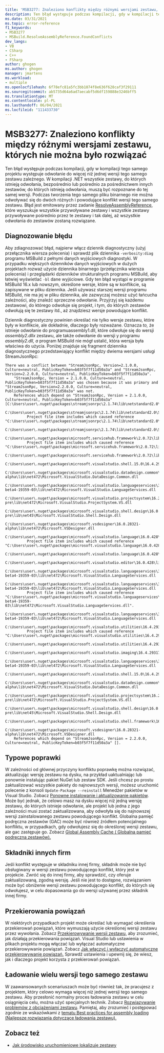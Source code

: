 ```yaml
---
title: 'MSB3277: Znaleziono konflikty między różnymi wersjami zestawu, których nie można było rozwiązać'
description: Ten błąd występuje podczas kompilacji, gdy w kompilacji tego samego projektu występuje odwołanie do więcej niż jednej wersji tego samego zestawu zależnego.
ms.date: 03/31/2021
ms.topic: error-reference
f1_keywords:
- MSB3277
- MSBuild.ResolveAssemblyReference.FoundConflicts
dev_langs:
- VB
- CSharp
- C++
- FSharp
author: ghogen
ms.author: ghogen
manager: jmartens
ms.workload:
- multiple
ms.openlocfilehash: 6f78efc81a5fc3bb1074f8e636f628caf3f29111
ms.sourcegitcommit: ab5735d64a6ad7aecabf5d6df159888e3246bff5
ms.translationtype: MT
ms.contentlocale: pl-PL
ms.lasthandoff: 06/04/2021
ms.locfileid: "111433730"
---
```

# <a name="msb3277-found-conflicts-between-different-versions-of-assembly-that-could-not-be-resolved"></a>MSB3277: Znaleziono konflikty między różnymi wersjami zestawu, których nie można było rozwiązać

Ten błąd występuje podczas kompilacji, gdy w kompilacji tego samego projektu występuje odwołanie do więcej niż jednej wersji tego samego zestawu zależnego. W kompilacji .NET wszystkie zestawy, do których istnieją odwołania, bezpośrednio lub pośrednio za pośrednictwem innych zestawów, do których istnieją odwołania, muszą być rozpoznane do tej samej wersji. Podczas tworzenia tego samego pliku binarnego nie można odwoływać się do dwóch różnych i powodujące konflikt wersji tego samego zestawu. Błąd jest emitowany przez zadanie [ResolveAssemblyReference](../resolveassemblyreference-task.md), które wyszukuje wszystkie przywoływane zestawy i wszystkie zestawy przywoływane pośrednio przez te zestawy i tak dalej, aż wszystkie odwołania do zestawów zostaną rozwiązane.

## <a name="diagnosing-the-error"></a>Diagnozowanie błędu

Aby zdiagnozować błąd, najpierw włącz dziennik diagnostyczny (użyj przełącznika wiersza polecenia) i sprawdź plik dziennika `-verbosity:diag` programu MSBuild z pełnymi danych wyjściowych diagnostyki. W przypadku większych dzienników danych wyjściowych w dużych projektach rozważ użycie dziennika binarnego (przełącznika wiersza polecenia) i przeglądarki dzienników strukturalnych programu MSBuild, aby łatwiej wyświetlać `-bl` dane wyjściowe. [](https://msbuildlog.com/) Gdy ten błąd wystąpi w programie MSBuild 16.x lub nowszym, określone wersje, które są w konflikcie, są zapisywane w pliku dziennika. Jeśli używasz starszej wersji programu MSBuild, nie ma jej w pliku dziennika, ale zazwyczaj możesz użyć łańcucha zależności, aby znaleźć sprzeczne odwołanie. Przyjrzyj się każdemu zestawowi, do którego odwołuje się projekt, i tym, do których zestawów odwołują się te zestawy itd., aż znajdziesz wersje powodujące konflikt.

Dziennik diagnostyczny powinien określać nie tylko wersje zestawu, które były w konflikcie, ale dokładnie, dlaczego były rozważane. Oznacza *to,* że istnieje odwołanie do programuassembly1.dll, które odwołuje się do wersji *assembly2.dllx* zestawu, ale także odwołanie do wersji y programu *assembly2.dll, a* program MSBuild nie mógł ustalić, która wersja była właściwa do użycia.  Poniżej znajduje się fragment dziennika diagnostycznego przedstawiający konflikt między dwiema wersjami usługi StreamJsonRpc:

```output
There was a conflict between "StreamJsonRpc, Version=2.1.0.0, Culture=neutral, PublicKeyToken=b03f5f7f11d50a3a" and "StreamJsonRpc, Version=2.2.0.0, Culture=neutral, PublicKeyToken=b03f5f7f11d50a3a".
    "StreamJsonRpc, Version = 2.1.0.0, Culture=neutral, PublicKeyToken=b03f5f7f11d50a3a" was chosen because it was primary and "StreamJsonRpc, Version=2.2.0.0, Culture=neutral, PublicKeyToken=b03f5f7f11d50a3a" was not.
    References which depend on "StreamJsonRpc, Version = 2.1.0.0, Culture=neutral, PublicKeyToken=b03f5f7f11d50a3a" [C:\Users\user\.nuget\packages\streamjsonrpc\2.1.74\lib\netstandard2.0\StreamJsonRpc.dll].
    C:\Users\user\.nuget\packages\streamjsonrpc\2.1.74\lib\netstandard2.0\StreamJsonRpc.dll
          Project file item includes which caused reference "C:\Users\user\.nuget\packages\streamjsonrpc\2.1.74\lib\netstandard2.0\StreamJsonRpc.dll".
            C:\Users\user\.nuget\packages\streamjsonrpc\2.1.74\lib\netstandard2.0\StreamJsonRpc.dll
        C:\Users\user\.nuget\packages\microsoft.servicehub.framework\2.0.72\lib\netstandard2.0\Microsoft.ServiceHub.Framework.dll
          Project file item includes which caused reference "C:\Users\user\.nuget\packages\microsoft.servicehub.framework\2.0.72\lib\netstandard2.0\Microsoft.ServiceHub.Framework.dll".
            C:\Users\user\.nuget\packages\microsoft.servicehub.framework\2.0.72\lib\netstandard2.0\Microsoft.ServiceHub.Framework.dll
            C:\Users\user\.nuget\packages\microsoft.visualstudio.shell.15.0\16.4.29318.21\lib\net472\Microsoft.VisualStudio.Shell.15.0.dll
            C:\Users\user\.nuget\packages\microsoft.visualstudio.datadesign.common\16.0.28321-alpha\lib\net472\Microsoft.VisualStudio.DataDesign.Common.dll
            C:\Users\user\.nuget\packages\microsoft.visualstudio.languageservices\3.2.0-beta4-19359-03\lib\net472\Microsoft.VisualStudio.LanguageServices.dll
            C:\Users\user\.nuget\packages\microsoft.visualstudio.projectsystem\16.2.133-pre\lib\net472\Microsoft.VisualStudio.ProjectSystem.VS.dll
            C:\Users\user\.nuget\packages\microsoft.visualstudio.shell.design\16.0.28316-pre\lib\net45\Microsoft.VisualStudio.Shell.Design.dll
            C:\Users\user\.nuget\packages\microsoft.vsdesigner\16.0.28321-alpha\lib\net472\Microsoft.VSDesigner.dll
        C:\Users\user\.nuget\packages\microsoft.visualstudio.language\16.0.428\lib\net472\Microsoft.VisualStudio.Language.dll
          Project file item includes which caused reference "C:\Users\user\.nuget\packages\microsoft.visualstudio.language\16.0.428\lib\net472\Microsoft.VisualStudio.Language.dll".
            C:\Users\user\.nuget\packages\microsoft.visualstudio.language\16.0.428\lib\net472\Microsoft.VisualStudio.Language.dll
            C:\Users\user\.nuget\packages\microsoft.visualstudio.editor\16.0.428\lib\net472\Microsoft.VisualStudio.Editor.dll
            C:\Users\user\.nuget\packages\microsoft.visualstudio.languageservices\3.2.0-beta4-19359-03\lib\net472\Microsoft.VisualStudio.LanguageServices.dll
        C:\Users\user\.nuget\packages\microsoft.visualstudio.languageservices\3.2.0-beta4-19359-03\lib\net472\Microsoft.VisualStudio.LanguageServices.dll
          Project file item includes which caused reference "C:\Users\user\.nuget\packages\microsoft.visualstudio.languageservices\3.2.0-beta4-19359-03\lib\net472\Microsoft.VisualStudio.LanguageServices.dll".
            C:\Users\user\.nuget\packages\microsoft.visualstudio.languageservices\3.2.0-beta4-19359-03\lib\net472\Microsoft.VisualStudio.LanguageServices.dll
        C:\Users\user\.nuget\packages\microsoft.visualstudio.utilities\16.4.29317.144\lib\net46\Microsoft.VisualStudio.Utilities.dll
          Project file item includes which caused reference "C:\Users\user\.nuget\packages\microsoft.visualstudio.utilities\16.4.29317.144\lib\net46\Microsoft.VisualStudio.Utilities.dll".
            C:\Users\user\.nuget\packages\microsoft.visualstudio.utilities\16.4.29317.144\lib\net46\Microsoft.VisualStudio.Utilities.dll
            C:\Users\user\.nuget\packages\microsoft.visualstudio.imaging\16.4.29317.144\lib\net472\Microsoft.VisualStudio.Imaging.dll
            C:\Users\user\.nuget\packages\microsoft.visualstudio.languageservices\3.2.0-beta4-19359-03\lib\net472\Microsoft.VisualStudio.LanguageServices.dll
            C:\Users\user\.nuget\packages\microsoft.visualstudio.shell.15.0\16.4.29318.21\lib\net472\Microsoft.VisualStudio.Shell.15.0.dll
            C:\Users\user\.nuget\packages\microsoft.visualstudio.datadesign.common\16.0.28321-alpha\lib\net472\Microsoft.VisualStudio.DataDesign.Common.dll
            C:\Users\user\.nuget\packages\microsoft.visualstudio.projectsystem\16.2.133-pre\lib\net472\Microsoft.VisualStudio.ProjectSystem.VS.dll
            C:\Users\user\.nuget\packages\microsoft.visualstudio.shell.design\16.0.28316-pre\lib\net45\Microsoft.VisualStudio.Shell.Design.dll
            C:\Users\user\.nuget\packages\microsoft.visualstudio.shell.framework\16.4.29318.21\lib\net472\Microsoft.VisualStudio.Shell.Framework.dll
            C:\Users\user\.nuget\packages\microsoft.vsdesigner\16.0.28321-alpha\lib\net472\Microsoft.VSDesigner.dll
    References which depend on "StreamJsonRpc, Version = 2.2.0.0, Culture=neutral, PublicKeyToken=b03f5f7f11d50a3a" [].
```

## <a name="common-fixes"></a>Typowe poprawki

W zależności od głównej przyczyny konfliktu poprawkę można rozwiązać, aktualizując wersję zestawu na dysku, na przykład uaktualniając lub ponownie instalując pakiet NuGet lub zestaw SDK. Jeśli chcesz po prostu zaktualizować wszystkie pakiety do najnowszych wersji, możesz uruchomić polecenie z konsoli `Update-Package --reinstall` Menedżer pakietów w Visual Studio. Zobacz [Ponowne instalowanie i aktualizowanie pakietów](/nuget/consume-packages/reinstalling-and-updating-packages). Może być jednak, że celowo masz na dysku więcej niż jedną wersję zestawu, do których istnieje odwołanie, ale projekt lub jedna z jego zależności musi zostać zaktualizowana, aby odwołyła się do najnowszej wersji zainstalowanego zestawu powodującego konflikt. Globalna pamięć podręczna zestawów (GAC) może być również źródłem potencjalnego konfliktu, w przypadkach, gdy odwołujesz się do określonej wersji zestawu, ale gac zastępuje go. Zobacz [Global Assembly Cache ( Globalna pamięć podręczna zestawów).](/dotnet/framework/app-domains/gac)

## <a name="third-party-components"></a>Składniki innych firm

Jeśli konflikt występuje w składniku innej firmy, składnik może nie być obsługiwany w wersji zestawu powodującego konflikt, który jest w projekcie. Zwróć się do innej firmy, aby sprawdzić, czy oferuje zaktualizowaną, zgodną wersję. Jeśli nie jest to dostępne, rozwiązaniem może być obniżenie wersji zestawu powodującego konflikt, do których się odwołujesz, w celu dopasowania go do wersji używanej przez składnik innej firmy.

## <a name="binding-redirects"></a>Przekierowania powiązań

W niektórych przypadkach projekt może określać lub wymagać określenia przekierowań powiązań, które wymuszają użycie określonej wersji zestawu przez wywołania. Zobacz [Przekierowywanie wersji zestawu,](/dotnet/framework/configure-apps/redirect-assembly-versions) aby zrozumieć, jak działają przekierowania powiązań. Visual Studio lub ustawienia w plikach projektu mogą włączać lub wyłączać automatyczne przekierowywanie powiązań. Zobacz [Jak włączyć i wyłączyć automatyczne przekierowywanie powiązań.](/dotnet/framework/configure-apps/how-to-enable-and-disable-automatic-binding-redirection) Sprawdź ustawienia i upewnij się, że wiesz, jak i dlaczego projekt korzysta z przekierowań powiązań.

## <a name="loading-multiple-versions-of-the-same-assembly"></a>Ładowanie wielu wersji tego samego zestawu

W zaawansowanych scenariuszach może być również tak, że pracujesz z projektem, który celowo wymaga więcej niż jednej wersji tego samego zestawu. Aby przesłonić normalny proces ładowania zestawu w celu osiągnięcia celu, można użyć specjalnych technik. Zobacz [Rozwiązywanie problemów z obciążeniami zestawu](/dotnet/standard/assembly/resolve-loads). Pamiętaj, aby zrozumieć i postępować zgodnie ze wskazówkami z [tematu Best practices for assembly loading (Najlepsze rozwiązania dotyczące ładowania zestawu).](/dotnet/framework/deployment/best-practices-for-assembly-loading)

## <a name="see-also"></a>Zobacz też

- [Jak środowisko uruchomieniowe lokalizuje zestawy](/dotnet/framework/deployment/how-the-runtime-locates-assemblies)